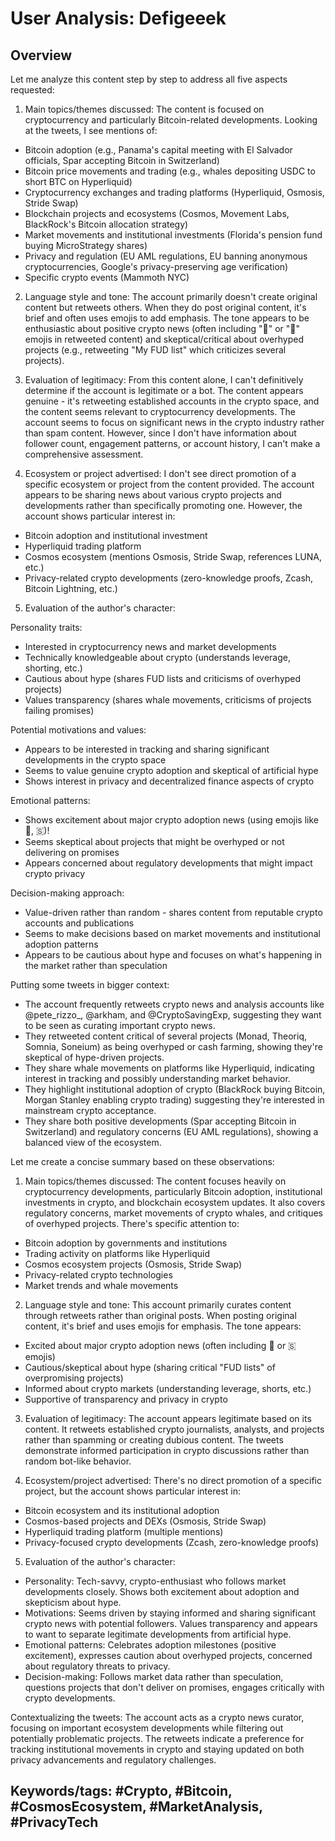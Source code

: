 # User Analysis: Defigeeek

## Overview

<think>
Let me analyze this content step by step to address all five aspects requested:

1. Main topics/themes discussed:
The content is focused on cryptocurrency and particularly Bitcoin-related developments. Looking at the tweets, I see mentions of:
- Bitcoin adoption (e.g., Panama's capital meeting with El Salvador officials, Spar accepting Bitcoin in Switzerland)
- Bitcoin price movements and trading (e.g., whales depositing USDC to short BTC on Hyperliquid)
- Cryptocurrency exchanges and trading platforms (Hyperliquid, Osmosis, Stride Swap)
- Blockchain projects and ecosystems (Cosmos, Movement Labs, BlackRock's Bitcoin allocation strategy)
- Market movements and institutional investments (Florida's pension fund buying MicroStrategy shares)
- Privacy and regulation (EU AML regulations, EU banning anonymous cryptocurrencies, Google's privacy-preserving age verification)
- Specific crypto events (Mammoth NYC)

2. Language style and tone:
The account primarily doesn't create original content but retweets others. When they do post original content, it's brief and often uses emojis to add emphasis. The tone appears to be enthusiastic about positive crypto news (often including "🚀" or "🚨" emojis in retweeted content) and skeptical/critical about overhyped projects (e.g., retweeting "My FUD list" which criticizes several projects).

3. Evaluation of legitimacy:
From this content alone, I can't definitively determine if the account is legitimate or a bot. The content appears genuine - it's retweeting established accounts in the crypto space, and the content seems relevant to cryptocurrency developments. The account seems to focus on significant news in the crypto industry rather than spam content. However, since I don't have information about follower count, engagement patterns, or account history, I can't make a comprehensive assessment.

4. Ecosystem or project advertised:
I don't see direct promotion of a specific ecosystem or project from the content provided. The account appears to be sharing news about various crypto projects and developments rather than specifically promoting one. However, the account shows particular interest in:
- Bitcoin adoption and institutional investment
- Hyperliquid trading platform
- Cosmos ecosystem (mentions Osmosis, Stride Swap, references LUNA, etc.)
- Privacy-related crypto developments (zero-knowledge proofs, Zcash, Bitcoin Lightning, etc.)

5. Evaluation of the author's character:

Personality traits:
- Interested in cryptocurrency news and market developments
- Technically knowledgeable about crypto (understands leverage, shorting, etc.)
- Cautious about hype (shares FUD lists and criticisms of overhyped projects)
- Values transparency (shares whale movements, criticisms of projects failing promises)

Potential motivations and values:
- Appears to be interested in tracking and sharing significant developments in the crypto space
- Seems to value genuine crypto adoption and skeptical of artificial hype
- Shows interest in privacy and decentralized finance aspects of crypto

Emotional patterns:
- Shows excitement about major crypto adoption news (using emojis like 🚀, 🇸)!
- Seems skeptical about projects that might be overhyped or not delivering on promises
- Appears concerned about regulatory developments that might impact crypto privacy

Decision-making approach:
- Value-driven rather than random - shares content from reputable crypto accounts and publications
- Seems to make decisions based on market movements and institutional adoption patterns
- Appears to be cautious about hype and focuses on what's happening in the market rather than speculation

Putting some tweets in bigger context:
- The account frequently retweets crypto news and analysis accounts like @pete_rizzo_, @arkham, and @CryptoSavingExp, suggesting they want to be seen as curating important crypto news.
- They retweeted content critical of several projects (Monad, Theoriq, Somnia, Soneium) as being overhyped or cash farming, showing they're skeptical of hype-driven projects.
- They share whale movements on platforms like Hyperliquid, indicating interest in tracking and possibly understanding market behavior.
- They highlight institutional adoption of crypto (BlackRock buying Bitcoin, Morgan Stanley enabling crypto trading) suggesting they're interested in mainstream crypto acceptance.
- They share both positive developments (Spar accepting Bitcoin in Switzerland) and regulatory concerns (EU AML regulations), showing a balanced view of the ecosystem.

Let me create a concise summary based on these observations:
</think>

1. Main topics/themes discussed:
The content focuses heavily on cryptocurrency developments, particularly Bitcoin adoption, institutional investments in crypto, and blockchain ecosystem updates. It also covers regulatory concerns, market movements of crypto whales, and critiques of overhyped projects. There's specific attention to:
- Bitcoin adoption by governments and institutions
- Trading activity on platforms like Hyperliquid
- Cosmos ecosystem projects (Osmosis, Stride Swap)
- Privacy-related crypto technologies
- Market trends and whale movements

2. Language style and tone:
This account primarily curates content through retweets rather than original posts. When posting original content, it's brief and uses emojis for emphasis. The tone appears:
- Excited about major crypto adoption news (often including 🚀 or 🇸 emojis)
- Cautious/skeptical about hype (sharing critical "FUD lists" of overpromising projects)
- Informed about crypto markets (understanding leverage, shorts, etc.)
- Supportive of transparency and privacy in crypto

3. Evaluation of legitimacy:
The account appears legitimate based on its content. It retweets established crypto journalists, analysts, and projects rather than spamming or creating dubious content. The tweets demonstrate informed participation in crypto discussions rather than random bot-like behavior.

4. Ecosystem/project advertised:
There's no direct promotion of a specific project, but the account shows particular interest in:
- Bitcoin ecosystem and its institutional adoption
- Cosmos-based projects and DEXs (Osmosis, Stride Swap)
- Hyperliquid trading platform (multiple mentions)
- Privacy-focused crypto developments (Zcash, zero-knowledge proofs)

5. Evaluation of the author's character:
- Personality: Tech-savvy, crypto-enthusiast who follows market developments closely. Shows both excitement about adoption and skepticism about hype.
- Motivations: Seems driven by staying informed and sharing significant crypto news with potential followers. Values transparency and appears to want to separate legitimate developments from artificial hype.
- Emotional patterns: Celebrates adoption milestones (positive excitement), expresses caution about overhyped projects, concerned about regulatory threats to privacy.
- Decision-making: Follows market data rather than speculation, questions projects that don't deliver on promises, engages critically with crypto developments.

Contextualizing the tweets: The account acts as a crypto news curator, focusing on important ecosystem developments while filtering out potentially problematic projects. The retweets indicate a preference for tracking institutional movements in crypto and staying updated on both privacy advancements and regulatory challenges.

Keywords/tags: #Crypto, #Bitcoin, #CosmosEcosystem, #MarketAnalysis, #PrivacyTech
---
